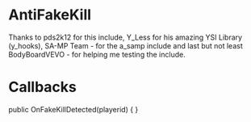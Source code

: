 AntiFakeKill
============
Thanks to pds2k12 for this include, Y_Less for his amazing YSI Library (y_hooks), SA-MP Team - for the a_samp include and last but not least BodyBoardVEVO - for helping me testing the include.

Callbacks
============
public OnFakeKillDetected(playerid) { }
